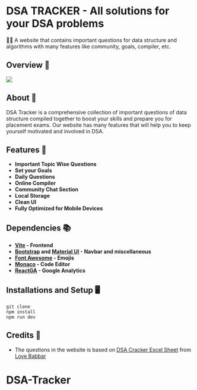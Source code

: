 # DSA TRACKER - All solutions for your DSA problems
:tipping_hand_man: A website that contains important questions for data structure and algorithms with many features like community, goals, compiler, etc.

## Overview :eyes:
![](.gitres/banner.png)

## About :thinking:
DSA Tracker is a comprehensive collection of important questions of data structure compiled together to boost your skills and prepare you for placement exams.
Our website has many features that will help you to keep yourself motivated and involved in DSA.

## Features :gift:
- **Important Topic Wise Questions**
- **Set your Goals**
- **Daily Questions**
- **Online Compiler**
- **Community Chat Section**
- **Local Storage**
- **Clean UI**
- **Fully Optimized for Mobile Devices**

## Dependencies :books:
- **[Vite](https://vitejs.dev/) - Frontend**
- **[Bootstrap](https://react-bootstrap.github.io/) and [Material UI](https://mui.com/) - Navbar and miscellaneous**
- **[Font Awesome](https://fontawesome.com/) - Emojis**
- **[Monaco](https://www.npmjs.com/package/@monaco-editor/react) - Code Editor**
- **[ReactGA](https://www.npmjs.com/package/react-ga) - Google Analytics**

## Installations and Setup :desktop_computer:
```
git clone 
npm install
npm run dev
```

## Credits :handshake:
- The questions in the website is based on [DSA Cracker Excel Sheet](https://drive.google.com/file/d/1FMdN_OCfOI0iAeDlqswCiC2DZzD4nPsb/view) from [Love Babbar](https://www.linkedin.com/in/love-babbar-38ab2887/)
# DSA-Tracker

